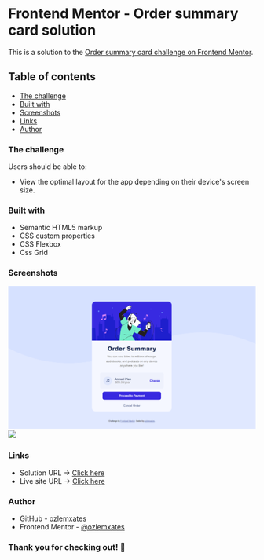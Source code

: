 # Frontend Mentor - Order summary card solution
This is a solution to the [Order summary card challenge on Frontend Mentor](https://www.frontendmentor.io/challenges/order-summary-component-QlPmajDUj).

## Table of contents
  - [The challenge](#the-challenge)
  - [Built with](#built-with)
  - [Screenshots](#screenshots)
  - [Links](#links)
  - [Author](#author)

### The challenge 
Users should be able to:

- View the optimal layout for the app depending on their device's screen size.

### Built with

- Semantic HTML5 markup
- CSS custom properties
- CSS Flexbox
- Css Grid

### Screenshots
![](ss-desktop.jpg)
![](ss-mobile.png)

### Links

- Solution URL -> [Click here](https://www.frontendmentor.io/solutions/basic-css-and-html-and-lots-of-margins-and-paddings-un4rMFPPEM)
- Live site URL -> [Click here](https://ozlemxates.github.io/order-summary-component-main/)

### Author

- GitHub - [ozlemxates](https://github.com/ozlemxates)
- Frontend Mentor - [@ozlemxates](https://www.frontendmentor.io/profile/ozlemxates)

### Thank you for checking out! 🎉